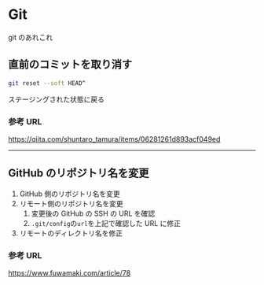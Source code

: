 # Git

git のあれこれ

## 直前のコミットを取り消す

```bash
git reset --soft HEAD^
```

ステージングされた状態に戻る

### 参考 URL

https://qiita.com/shuntaro_tamura/items/06281261d893acf049ed

---

## GitHub のリポジトリ名を変更

1. GitHub 側のリポジトリ名を変更
2. リモート側のリポジトリ名を変更
   1. 変更後の GitHub の SSH の URL を確認
   2. `.git/config`の`url`を上記で確認した URL に修正
3. リモートのディレクトリ名を修正

### 参考 URL

https://www.fuwamaki.com/article/78
